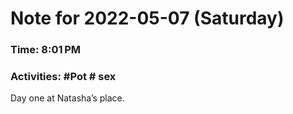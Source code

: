# Note for 2022-05-07 (Saturday)
### Time: 8:01 PM
### Activities: #Pot  # sex

Day one at Natasha’s place.
